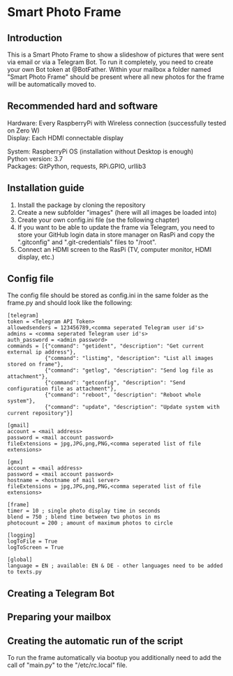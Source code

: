 # Smart Photo Frame

## Introduction

This is a Smart Photo Frame to show a slideshow of pictures that were sent via email or via a Telegram Bot. To run it completely, you need to create your own Bot token at @BotFather. Within your mailbox a folder named "Smart Photo Frame" should be present where all new photos for the frame will be automatically moved to.

## Recommended hard and software

Hardware: Every RaspberryPi with Wireless connection (successfully tested on Zero W)\
Display: Each HDMI connectable display

System: RaspberryPi OS (installation without Desktop is enough)\
Python version: 3.7\
Packages: GitPython, requests, RPi.GPIO, urllib3

## Installation guide

1. Install the package by cloning the repository
2. Create a new subfolder "images" (here will all images be loaded into)
3. Create your own config.ini file (se the following chapter)
4. If you want to be able to update the frame via Telegram, you need to store your GitHub login data in store manager on RasPi and copy the ".gitconfig" and ".git-credentials" files to "/root".
5. Connect an HDMI screen to the RasPi (TV, computer monitor, HDMI display, etc.)

## Config file

The config file should be stored as config.ini in the same folder as the frame.py and should look like the following:
```
[telegram]
token = <Telegram API Token>
allowedsenders = 123456789,<comma seperated Telegram user id's>
admins = <comma seperated Telegram user id's>
auth_password = <admin password>
commands = [{"command": "getident", "description": "Get current external ip address"},
            {"command": "listimg", "description": "List all images stored on frame"},
            {"command": "getlog", "description": "Send log file as attachment"},
            {"command": "getconfig", "description": "Send configuration file as attachment"},
            {"command": "reboot", "description": "Reboot whole system"},
            {"command": "update", "description": "Update system with current repository"}]

[gmail]
account = <mail address>
password = <mail account password>
fileExtensions = jpg,JPG,png,PNG,<comma seperated list of file extensions>

[gmx]
account = <mail address>
password = <mail account password>
hostname = <hostname of mail server>
fileExtensions = jpg,JPG,png,PNG,<comma seperated list of file extensions>

[frame]
timer = 10 ; single photo display time in seconds 
blend = 750 ; blend time between two photos in ms
photocount = 200 ; amount of maximum photos to circle

[logging]
logToFile = True
logToScreen = True

[global]
language = EN ; available: EN & DE - other languages need to be added to texts.py
```

## Creating a Telegram Bot


## Preparing your mailbox


## Creating the automatic run of the script

To run the frame automatically via bootup you additionally need to add the call of "main.py" to the "/etc/rc.local" file.